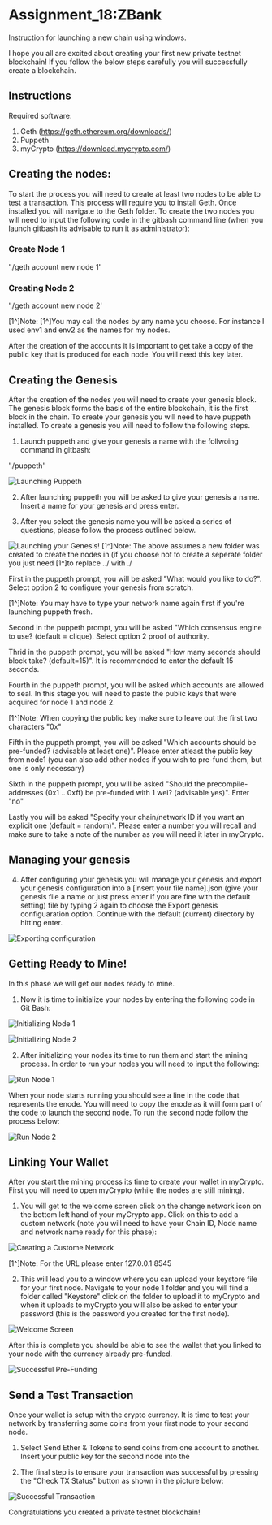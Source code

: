 # **Assignment_18:ZBank**

Instruction for launching a new chain using windows.

I hope you all are excited about creating your first new private testnet blockchain! If you follow the below steps carefully you will successfully create a blockchain.

## **Instructions**

Required software:

1. Geth (https://geth.ethereum.org/downloads/)
2. Puppeth 
3. myCrypto (https://download.mycrypto.com/)

## **Creating the nodes:**

To start the process you will need to create at least two nodes to be able to test a transaction. This process will require you to install Geth. Once installed you will navigate to the Geth folder. To create the two nodes you will need to input the following code in the gitbash command line (when you launch gitbash its advisable to run it as administrator):

### Create Node 1

'./geth account new node 1'

### Creating Node 2

'./geth account new node 2'

[1^]Note: 
[1^]You may call the nodes by any name you choose. For instance I used env1 and env2 as the names for my nodes.

After the creation of the accounts it is important to get take a copy of the public key that is produced for each node. You will need this key later.

## **Creating the Genesis**

After the creation of the nodes you will need to create your genesis block. The genesis block forms the basis of the entire blockchain, it is the first block in the chain. To create your genesis you will need to have puppeth installed. To create a genesis you will need to follow the following steps.

1. Launch puppeth and give your genesis a name with the follwoing command in gitbash:

'./puppeth'

![Launching Puppeth](launching_puppeth.png)

2. After launching puppeth you will be asked to give your genesis a name. Insert a name for your genesis and press enter.

3. After you select the genesis name you will be asked a series of questions, please follow the process outlined below. 

![Launching your Genesis!](launching_puppeth.png)
[1^]Note: The above assumes a new folder was created to create the nodes in (if you choose not to create a seperate folder you just need 
[1^]to replace ../ with ./

First in the puppeth prompt, you will be asked "What would you like to do?". Select option 2 to configure your genesis from scratch.

[1^]Note: You may have to type your network name again first if you're launching puppeth fresh.

Second in the puppeth prompt, you will be asked "Which consensus engine to use? (default = clique). Select option 2 proof of authority. 

Thrid in the puppeth prompt, you will be asked "How many seconds should block take? (default=15)". It is recommended to enter the default 15 seconds.

Fourth in the puppeth prompt, you will be asked which accounts are allowed to seal. In this stage you will need to paste the public keys that were acquired for node 1 and node 2. 

[1^]Note: When copying the public key make sure to leave out the first two characters "0x"

Fifth in the puppeth prompt, you will be asked "Which accounts should be pre-funded? (advisable at least one)". Please enter atleast the public key from node1 (you can also add other nodes if you wish to pre-fund them, but one is only necessary)

Sixth in the puppeth prompt, you will be asked "Should the precompile-addresses (0x1 .. 0xff) be pre-funded with 1 wei? (advisable yes)". Enter "no"

Lastly you will be asked "Specify your chain/network ID if you want an explicit one (default = random)". Please enter a number you will recall and make sure to take a note of the number as you will need it later in myCrypto.

## **Managing your genesis**

4. After configuring your genesis you will manage your genesis and export your genesis configuration into a [insert your file name].json (give your genesis file a name or just press enter if you are fine with the default setting) file by typing 2 again to choose the Export genesis configuaration option. Continue with the default (current) directory by hitting enter.

![Exporting configuration](export_config.png)

## **Getting Ready to Mine!**

In this phase we will get our nodes ready to mine.

1. Now it is time to initialize your nodes by entering the following code in Git Bash:

![Initializing Node 1](initializing_env1.png)

![Initializing Node 2](initializing_env2.png)

2. After initializing your nodes its time to run them and start the mining process. In order to run your nodes you will need to input the following:

![Run Node 1](running_env1.png)

When your node starts running you should see a line in the code that represents the enode. You will need to copy the enode as it will form part of the code to launch the second node. To run the second node follow the process below:

![Run Node 2](running_env2.png)


## **Linking Your Wallet**

After you start the mining process its time to create your wallet in myCrypto. First you will need to open myCrypto (while the nodes are still mining). 

1. You will get to the welcome screen click on the change network icon on the bottom left hand of your myCrypto app. Click on this to add a custom network (note you will need to have your Chain ID, Node name and network name ready for this phase):

![Creating a Custome Network](custom_network_input.png)

[1^]Note: For the URL please enter 127.0.0.1:8545

2.  This will lead you to a window where you can upload your keystore file for your first node. Navigate to your node 1 folder and you will find a folder called "Keystore" click on the folder to upload it to myCrypto and when it uploads to myCrypto you will also be asked to enter your password (this is the password you created for the first node). 

![Welcome Screen](MyCrypto_starter_screen.png)

After this is complete you should be able to see the wallet that you linked to your node with the currency already pre-funded.

![Successful Pre-Funding](pre_funded_node.png)

## **Send a Test Transaction**

Once your wallet is setup with the crypto currency. It is time to test your network by transferring some coins from your first node to your second node. 

1. Select Send Ether & Tokens to send coins from one account to another. Insert your public key for the second node into the 


2. The final step is to ensure your transaction was successful by pressing the "Check TX Status" button as shown in the picture below:

![Successful Transaction](node_2_successful_transfer.png)

Congratulations you created a private testnet blockchain!



